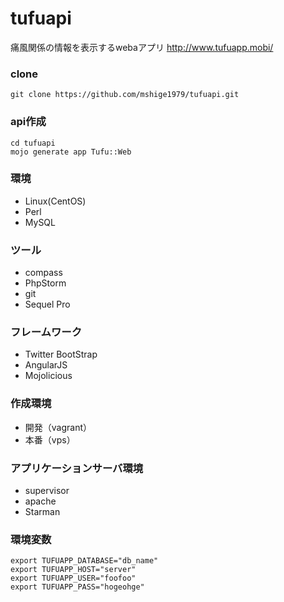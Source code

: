 tufuapi
=======

痛風関係の情報を表示するwebaアプリ
http://www.tufuapp.mobi/

### clone
```
git clone https://github.com/mshige1979/tufuapi.git
```

### api作成
```
cd tufuapi
mojo generate app Tufu::Web
```

### 環境
- Linux(CentOS)
- Perl
- MySQL

### ツール
- compass
- PhpStorm
- git
- Sequel Pro

### フレームワーク
- Twitter BootStrap
- AngularJS
- Mojolicious

### 作成環境
- 開発（vagrant）
- 本番（vps）

### アプリケーションサーバ環境
- supervisor
- apache
- Starman

### 環境変数
```
export TUFUAPP_DATABASE="db_name"
export TUFUAPP_HOST="server"
export TUFUAPP_USER="foofoo"
export TUFUAPP_PASS="hogeohge"

```
